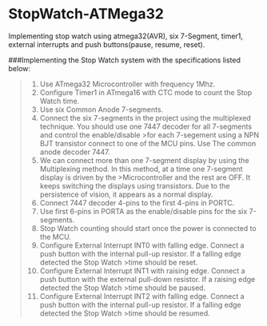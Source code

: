 # StopWatch-ATMega32
Implementing stop watch using atmega32(AVR), six 7-Segment, timer1, external interrupts and push buttons(pause, resume, reset).

###Implementing the Stop Watch system with the specifications listed below:
>1. Use ATmega32 Microcontroller with frequency 1Mhz.
>2. Configure Timer1 in ATmega16 with CTC mode to count the Stop Watch time.
>3. Use six Common Anode 7-segments.
>4. Connect the six 7-segments in the project using the multiplexed technique. You should use one 7447 decoder for all 7-segments and control the enable/disable >for each 7-segement using a NPN BJT transistor connect to one of the MCU pins. Use The common anode decoder 7447.
>5. We can connect more than one 7-segment display by using the Multiplexing method. In this method, at a time one 7-segment display is driven by the >Microcontroller and the rest are OFF. It keeps switching the displays using transistors. Due to the persistence of vision, it appears as a normal display.
>6. Connect 7447 decoder 4-pins to the first 4-pins in PORTC.
>7. Use first 6-pins in PORTA as the enable/disable pins for the six 7-segments.
>8. Stop Watch counting should start once the power is connected to the MCU.
>9. Configure External Interrupt INT0 with falling edge. Connect a push button with the internal pull-up resistor. If a falling edge detected the Stop Watch >time should be reset.
>10. Configure External Interrupt INT1 with raising edge. Connect a push button with the external pull-down resistor. If a raising edge detected the Stop Watch >time should be paused.
>11. Configure External Interrupt INT2 with falling edge. Connect a push button with the internal pull-up resistor. If a falling edge detected the Stop Watch >time should be resumed.
